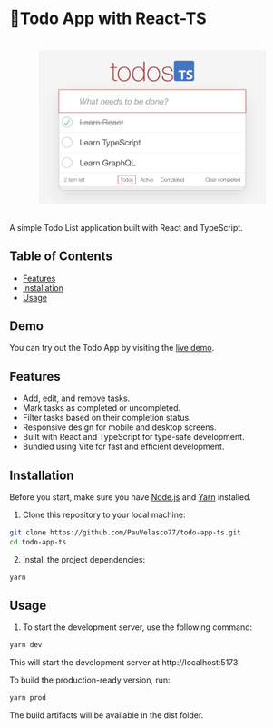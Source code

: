 #  📝Todo App with React-TS

<!-- ![Todo App](src/assets/todo-photo.png) -->
<div style="display: flex; justify-content: center; padding: 20px">
<img src="src/assets/todo-photo.png" alt="Todo App" width="400" styles={{}}>
</div>

A simple Todo List application built with React and TypeScript.

## Table of Contents

- [Features](#features)
- [Installation](#installation)
- [Usage](#usage)

## Demo

You can try out the Todo App by visiting the [live demo](https://example.com/todo-app).

## Features

- Add, edit, and remove tasks.
- Mark tasks as completed or uncompleted.
- Filter tasks based on their completion status.
- Responsive design for mobile and desktop screens.
- Built with React and TypeScript for type-safe development.
- Bundled using Vite for fast and efficient development.

## Installation

Before you start, make sure you have [Node.js](https://nodejs.org/) and [Yarn](https://yarnpkg.com/) installed.

1. Clone this repository to your local machine:

```bash
git clone https://github.com/PauVelasco77/todo-app-ts.git
cd todo-app-ts
``````

2. Install the project dependencies:

```bash
yarn
```

## Usage

1. To start the development server, use the following command:

```bash
yarn dev
```

This will start the development server at http://localhost:5173.

To build the production-ready version, run:

```bash
yarn prod
```

The build artifacts will be available in the dist folder.

